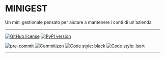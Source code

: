 # MINIGEST

Un mini gestionale pensato per aiutare a mantenere i conti di un'azienda

---

[![GitHub license](https://img.shields.io/github/license/ctrlmaniac/minigest)](https://github.com/ctrlmaniac/minigest/blob/master/LICENSE.txt)
[![PyPI version](https://badge.fury.io/py/minigest.svg)](https://badge.fury.io/py/minigest)

[![pre-commit](https://img.shields.io/badge/pre--commit-enabled-brightgreen?logo=pre-commit&logoColor=white)](https://github.com/pre-commit/pre-commit)
[![Commitizen](https://img.shields.io/badge/conventional%20commits-commitizen-blue)](https://commitizen-tools.github.io/commitizen/)
[![Code style: black](https://img.shields.io/badge/code%20style-black-000000.svg)](https://github.com/psf/black)
[![Code style: Isort](https://img.shields.io/badge/isort-enabled-orange)](https://github.com/timothycrosley/isort/)

---

